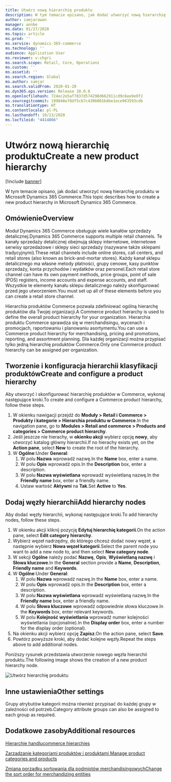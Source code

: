 ```yaml
---
title: Utwórz nową hierarchię produktu
description: W tym temacie opisano, jak dodać utworzyć nową hierarchię produktu w Microsoft Dynamics 365 Commerce.
author: samjarawan
manager: annbe
ms.date: 01/27/2020
ms.topic: article
ms.prod: ''
ms.service: dynamics-365-commerce
ms.technology: ''
audience: Application User
ms.reviewer: v-chgri
ms.search.scope: Retail, Core, Operations
ms.custom: ''
ms.assetid: ''
ms.search.region: Global
ms.author: samjar
ms.search.validFrom: 2020-01-20
ms.dyn365.ops.version: Release 10.0.8
ms.openlocfilehash: 724ec2e5af7837d574298d662911cd9c6ee9e9f2
ms.sourcegitcommit: 199848e78df5cb7c439b001bdbe1ece963593cdb
ms.translationtype: HT
ms.contentlocale: pl-PL
ms.lasthandoff: 10/13/2020
ms.locfileid: "4414866"
---
```

# <a name="create-a-new-product-hierarchy"></a><span data-ttu-id="e2c6e-103">Utwórz nową hierarchię produktu</span><span class="sxs-lookup"><span data-stu-id="e2c6e-103">Create a new product hierarchy</span></span>


[!include [banner](includes/banner.md)]

<span data-ttu-id="e2c6e-104">W tym temacie opisano, jak dodać utworzyć nową hierarchię produktu w Microsoft Dynamics 365 Commerce.</span><span class="sxs-lookup"><span data-stu-id="e2c6e-104">This topic describes how to create a new product hierarchy in Microsoft Dynamics 365 Commerce.</span></span>

## <a name="overview"></a><span data-ttu-id="e2c6e-105">Omówienie</span><span class="sxs-lookup"><span data-stu-id="e2c6e-105">Overview</span></span>

<span data-ttu-id="e2c6e-106">Moduł Dynamics 365 Commerce obsługuje wiele kanałów sprzedaży detalicznej.</span><span class="sxs-lookup"><span data-stu-id="e2c6e-106">Dynamics 365 Commerce supports multiple retail channels.</span></span> <span data-ttu-id="e2c6e-107">Te kanały sprzedaży detalicznej obejmują sklepy internetowe, internetowe serwisy sprzedażowe i sklepy sieci sprzedaży (nazywane także sklepami tradycyjnymi).</span><span class="sxs-lookup"><span data-stu-id="e2c6e-107">These retail channels include online stores, call centers, and retail stores (also known as brick-and-mortar stores).</span></span> <span data-ttu-id="e2c6e-108">Każdy kanał sklepu detalicznego ma własne metody płatności, grupy cenowe, kasy punktów sprzedaży, konta przychodów i wydatków oraz personel.</span><span class="sxs-lookup"><span data-stu-id="e2c6e-108">Each retail store channel can have its own payment methods, price groups, point of sale (POS) registers, income accounts and expense accounts, and staff.</span></span> <span data-ttu-id="e2c6e-109">Wszystkie te elementy kanału sklepu detalicznego należy skonfigurować przed jego utworzeniem.</span><span class="sxs-lookup"><span data-stu-id="e2c6e-109">You must set up all of these elements before you can create a retail store channel.</span></span> 

<span data-ttu-id="e2c6e-110">Hierarchia produktów Commerce pozwala zdefiniować ogólną hierarchę produktów dla Twojej organizacji.</span><span class="sxs-lookup"><span data-stu-id="e2c6e-110">A Commerce product hierarchy is used to define the overall product hierarchy for your organization.</span></span> <span data-ttu-id="e2c6e-111">Hierarchia produktu Commerce sprawdza się w merchandisingu, wycenach i promocjach, raportowaniu i planowaniu asortymentu.</span><span class="sxs-lookup"><span data-stu-id="e2c6e-111">You can use a Commerce product hierarchy for merchandising, pricing and promotions, reporting, and assortment planning.</span></span> <span data-ttu-id="e2c6e-112">Dla każdej organizacji można przypisać tylko jedną hierarchię produktów Commerce.</span><span class="sxs-lookup"><span data-stu-id="e2c6e-112">Only one Commerce product hierarchy can be assigned per organization.</span></span>

## <a name="create-and-configure-a-product-hierarchy"></a><span data-ttu-id="e2c6e-113">Tworzenie i konfiguracja hierarchii klasyfikacji produktów</span><span class="sxs-lookup"><span data-stu-id="e2c6e-113">Create and configure a product hierarchy</span></span>

<span data-ttu-id="e2c6e-114">Aby utworzyć i skonfigurować hierarchię produktów w Commerce, wykonaj następujące kroki.</span><span class="sxs-lookup"><span data-stu-id="e2c6e-114">To create and configure a Commerce product hierarchy, follow these steps.</span></span>

1. <span data-ttu-id="e2c6e-115">W okienku nawigacji przejdź do **Moduły \> Retail i Commerce \> Produkty i kategorie \> Hierarchia produktu w Commerce**.</span><span class="sxs-lookup"><span data-stu-id="e2c6e-115">In the navigation pane, go to **Modules \> Retail and commerce \> Products and categories \> Commerce product hierarchy**.</span></span>
1. <span data-ttu-id="e2c6e-116">Jeśli jeszcze nie hierachy, w **okienku akcji** wybierz opcję **nowy**, aby utworzyć katalog główny hierarchii.</span><span class="sxs-lookup"><span data-stu-id="e2c6e-116">If no hierachy exists yet, on the **Action pane**, select **New** to create the root of the hierarchy.</span></span>
1. <span data-ttu-id="e2c6e-117">W **Ogólne**:</span><span class="sxs-lookup"><span data-stu-id="e2c6e-117">Under **General**:</span></span>
    1. <span data-ttu-id="e2c6e-118">W polu **Nazwa** wprowadź nazwę.</span><span class="sxs-lookup"><span data-stu-id="e2c6e-118">In the **Name** box, enter a name.</span></span>
    1. <span data-ttu-id="e2c6e-119">W polu **Opis** wprowadź opis.</span><span class="sxs-lookup"><span data-stu-id="e2c6e-119">In the **Description** box, enter a description.</span></span>
    1. <span data-ttu-id="e2c6e-120">W polu **Nazwa wyświetlana** wprowadź wyświetlaną nazwę.</span><span class="sxs-lookup"><span data-stu-id="e2c6e-120">In the **Friendly name** box, enter a friendly name.</span></span>
    1. <span data-ttu-id="e2c6e-121">Ustaw wartość **Aktywni** na **Tak**.</span><span class="sxs-lookup"><span data-stu-id="e2c6e-121">Set **Active** to **Yes**.</span></span>

## <a name="add-hierarchy-nodes"></a><span data-ttu-id="e2c6e-122">Dodaj węzły hierarchii</span><span class="sxs-lookup"><span data-stu-id="e2c6e-122">Add hierarchy nodes</span></span>

<span data-ttu-id="e2c6e-123">Aby dodać węzły hierarchii, wykonaj następujące kroki.</span><span class="sxs-lookup"><span data-stu-id="e2c6e-123">To add hierarchy nodes, follow these steps.</span></span>

1. <span data-ttu-id="e2c6e-124">W okienku akcji kliknij pozycję **Edytuj hierarchię kategorii**.</span><span class="sxs-lookup"><span data-stu-id="e2c6e-124">On the action pane, select **Edit category hierarchy**.</span></span>
1. <span data-ttu-id="e2c6e-125">Wybierz węzeł nadrzędny, do którego chcesz dodać nowy węzeł, a następnie wybierz **Nowa węzeł kategorii**.</span><span class="sxs-lookup"><span data-stu-id="e2c6e-125">Select the parent node you want to add a new node to, and then select **New category node**.</span></span>
1. <span data-ttu-id="e2c6e-126">W sekcji **Ogólne** należy podać **Nazwę**, **Opis**, **Wyświetlaną nazwę** i **Słowa kluczowe**.</span><span class="sxs-lookup"><span data-stu-id="e2c6e-126">In the **General** section provide a **Name**, **Description**, **Friendly name** and **Keywords**.</span></span>
1. <span data-ttu-id="e2c6e-127">W **Ogólne**:</span><span class="sxs-lookup"><span data-stu-id="e2c6e-127">Under **General**:</span></span>
    1. <span data-ttu-id="e2c6e-128">W polu **Nazwa** wprowadź nazwę.</span><span class="sxs-lookup"><span data-stu-id="e2c6e-128">In the **Name** box, enter a name.</span></span>
    1. <span data-ttu-id="e2c6e-129">W polu **Opis** wprowadź opis.</span><span class="sxs-lookup"><span data-stu-id="e2c6e-129">In the **Description** box, enter a description.</span></span>
    1. <span data-ttu-id="e2c6e-130">W polu **Nazwa wyświetlana** wprowadź wyświetlaną nazwę.</span><span class="sxs-lookup"><span data-stu-id="e2c6e-130">In the **Friendly name** box, enter a friendly name.</span></span>
    1. <span data-ttu-id="e2c6e-131">W polu **Słowa kluczowe** wprowadź odpowiednie słowa kluczowe.</span><span class="sxs-lookup"><span data-stu-id="e2c6e-131">In the **Keywords** box, enter relevant keywords.</span></span>
    1. <span data-ttu-id="e2c6e-132">W polu **Kolejność wyświetlania** wprowadź numer kolejności wyświetlania (opcjonalnie).</span><span class="sxs-lookup"><span data-stu-id="e2c6e-132">In the **Display order** box, enter a number for the display order (optional).</span></span>
1. <span data-ttu-id="e2c6e-133">Na okienku akcji wybierz opcję **Zapisz**.</span><span class="sxs-lookup"><span data-stu-id="e2c6e-133">On the action pane, select **Save**.</span></span>
1. <span data-ttu-id="e2c6e-134">Powtórz powyższe kroki, aby dodać kolejne węzły.</span><span class="sxs-lookup"><span data-stu-id="e2c6e-134">Repeat the steps above to add additional nodes.</span></span>

<span data-ttu-id="e2c6e-135">Poniższy rysunek przedstawia utworzenie nowego węzła hierarchii produktu.</span><span class="sxs-lookup"><span data-stu-id="e2c6e-135">The following image shows the creation of a new product hierarchy node.</span></span>

![Utwórz hierarchię produktu](media/create-product-hierarchy.png)

## <a name="other-settings"></a><span data-ttu-id="e2c6e-137">Inne ustawienia</span><span class="sxs-lookup"><span data-stu-id="e2c6e-137">Other settings</span></span>

<span data-ttu-id="e2c6e-138">Grupy atrybutów kategorii można również przypisać do każdej grupy w zależności od potrzeb.</span><span class="sxs-lookup"><span data-stu-id="e2c6e-138">Category attribute groups can also be assigned to each group as required.</span></span>  

## <a name="additional-resources"></a><span data-ttu-id="e2c6e-139">Dodatkowe zasoby</span><span class="sxs-lookup"><span data-stu-id="e2c6e-139">Additional resources</span></span>

[<span data-ttu-id="e2c6e-140">Hierarchie handlu</span><span class="sxs-lookup"><span data-stu-id="e2c6e-140">commerce hierarchies</span></span>](retail-hierarchies.md)

[<span data-ttu-id="e2c6e-141">Zarządzanie kategoriami produktów i produktami </span><span class="sxs-lookup"><span data-stu-id="e2c6e-141">Manage product categories and products </span></span>](category-management-product-creation.md)

[<span data-ttu-id="e2c6e-142">Zmiana porządku sortowania dla podmiotów merchandisingowych</span><span class="sxs-lookup"><span data-stu-id="e2c6e-142">Change the sort order for merchandizing entities</span></span>](custom-order-categories-nav-retail-prod-hierarchy.md)
